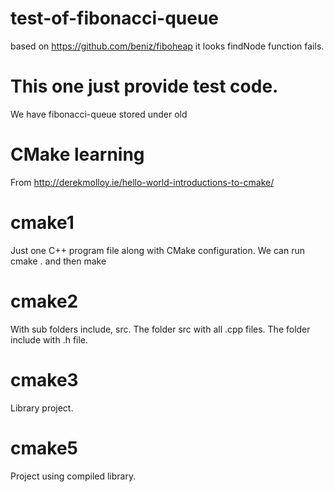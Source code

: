 # test-of-fibonacci-queue

based on https://github.com/beniz/fiboheap
it looks findNode function fails.

# This one just provide test code.

We have fibonacci-queue stored under old

# CMake learning

From http://derekmolloy.ie/hello-world-introductions-to-cmake/

# cmake1
Just one C++ program file along with CMake configuration. We can run cmake . and then make

# cmake2
With sub folders include, src. The folder src with all .cpp files. The folder include with .h file.

# cmake3
Library project.

# cmake5
Project using compiled library.